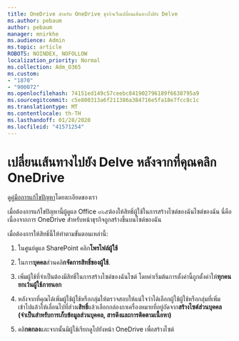 ```yaml
---
title: OneDrive สำหรับ OneDrive ธุรกิจเว็บเปลี่ยนเส้นทางไปยัง Delve
ms.author: pebaum
author: pebaum
manager: mnirkhe
ms.audience: Admin
ms.topic: article
ROBOTS: NOINDEX, NOFOLLOW
localization_priority: Normal
ms.collection: Adm_O365
ms.custom:
- "1870"
- "900072"
ms.openlocfilehash: 74151ed149c57ceebc841902796189f6638795a9
ms.sourcegitcommit: c5e800313a6f211386a384716e5fa18e7fcc8c1c
ms.translationtype: MT
ms.contentlocale: th-TH
ms.lasthandoff: 01/28/2020
ms.locfileid: "41571254"
---
```

# <a name="redirected-to-delve-after-you-click-onedrive"></a>เปลี่ยนเส้นทางไปยัง Delve หลังจากที่คุณคลิก OneDrive

ดู[คู่มือการแก้ไขปัญหา](https://docs.microsoft.com/sharepoint/support/sites/troubleshooting-guide-for-sites-stopped-at-provisioning)โดยละเอียดของเรา

เมื่อต้องการแก้ไขปัญหานี้ผู้ดูแล Office ๓๖๕ต้องให้สิทธิ์ผู้ใช้ในการสร้างไซต์ของฉันไซต์ของฉัน นี่คือเนื่องจากการ OneDrive สำหรับหน้าธุรกิจถูกสร้างขึ้นบนไซต์ของฉัน

เมื่อต้องการให้สิทธิ์นี้ให้ทำตามขั้นตอนเหล่านี้:

1. ในศูนย์ดูแล SharePoint คลิก**โพรไฟล์ผู้ใช้**

2. ในการ**บุคคล**ส่วนคลิ**กจัดการสิทธิ์ของผู้ใช้**.

3. เพิ่มผู้ใช้ที่จำเป็นต้องมีสิทธิ์ในการสร้างไซต์ของฉันไซต์ โดยค่าเริ่มต้นการตั้งค่านี้ถูกตั้งค่าให้**ทุกคนยกเว้นผู้ใช้ภายนอก**

4. หลังจากที่คุณได้เพิ่มผู้ใช้ผู้ใช้หรือกลุ่มให้ตรวจสอบให้แน่ใจว่าได้เลือกผู้ใช้ผู้ใช้หรือกลุ่มที่เพิ่มเข้าไปแล้วให้เลื่อนไปที่ส่วน**สิทธิ์**แล้วเลือกกล่องกาเครื่องหมายที่อยู่ถัดจาก**สร้างไซต์ส่วนบุคคล (จำเป็นสำหรับการเก็บข้อมูลส่วนบุคคล, สารดึงและการติดตามเนื้อหา)**

5. คลิ**กตกลง**และจากนั้นมีผู้ใช้เรียกดูไปยังหน้า OneDrive เพื่อสร้างไซต์
